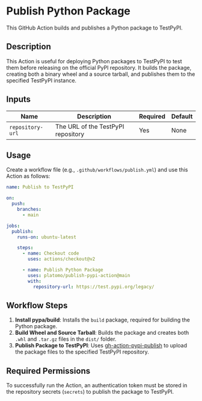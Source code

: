 # Publish Python Package

This GitHub Action builds and publishes a Python package to TestPyPI.

## Description

This Action is useful for deploying Python packages to TestPyPI to test them before releasing on the official PyPI repository. It builds the package, creating both a binary wheel and a source tarball, and publishes them to the specified TestPyPI instance.

## Inputs

| Name             | Description                        | Required | Default |
| ---------------- | ---------------------------------- | -------- | ------- |
| `repository-url` | The URL of the TestPyPI repository | Yes      | None    |

## Usage

Create a workflow file (e.g., `.github/workflows/publish.yml`) and use this Action as follows:

```yaml
name: Publish to TestPyPI

on:
  push:
    branches:
      - main

jobs:
  publish:
    runs-on: ubuntu-latest

    steps:
      - name: Checkout code
        uses: actions/checkout@v2

      - name: Publish Python Package
        uses: platomo/publish-pypi-action@main
        with:
          repository-url: https://test.pypi.org/legacy/
```

## Workflow Steps

1. **Install pypa/build**: Installs the `build` package, required for building the Python package.
2. **Build Wheel and Source Tarball**: Builds the package and creates both `.whl` and `.tar.gz` files in the `dist/` folder.
3. **Publish Package to TestPyPI**: Uses [gh-action-pypi-publish](https://github.com/pypa/gh-action-pypi-publish) to upload the package files to the specified TestPyPI repository.

## Required Permissions

To successfully run the Action, an authentication token must be stored in the repository secrets (`secrets`) to publish the package to TestPyPI.
